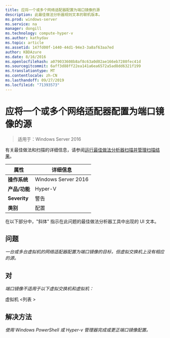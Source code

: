 ```yaml
---
title: 应将一个或多个网络适配器配置为端口镜像的源
description: 此最佳做法分析器规则文本的联机版本。
ms.prod: windows-server
ms.service: na
manager: dongill
ms.technology: compute-hyper-v
ms.author: kathydav
ms.topic: article
ms.assetid: 147fd00f-1440-44d1-94e3-3a8af63aa7ed
author: KBDAzure
ms.date: 8/16/2016
ms.openlocfilehash: a079033608b8af8c63a0d02ae166eb7280fec41d
ms.sourcegitcommit: 6aff3d88ff22ea141a6ea6572a5ad8dd6321f199
ms.translationtype: MT
ms.contentlocale: zh-CN
ms.lasthandoff: 09/27/2019
ms.locfileid: "71393573"
---
```

# <a name="one-or-more-network-adapters-should-be-configured-as-the-source-for-port-mirroring"></a>应将一个或多个网络适配器配置为端口镜像的源

>适用于：Windows Server 2016

有关最佳做法和扫描的详细信息，请参阅[运行最佳做法分析器扫描并管理扫描结果](https://go.microsoft.com/fwlink/p/?LinkID=223177)。  
  
|属性|详细信息|  
|-|-|  
|**操作系统**|Windows Server 2016|
|**产品/功能**|Hyper-V|  
|**Severity**|警告|  
|**类别**|配置|  
  
在以下部分中，"斜体" 指示在此问题的最佳做法分析器工具中出现的 UI 文本。  
  
## <a name="issue"></a>**问题**  
*一台或多台虚拟机的网络适配器配置为端口镜像的目标，但虚拟交换机上没有相应的源。*  
  
## <a name="impact"></a>**对**  
*端口镜像不适用于以下虚拟交换机和虚拟机：*  
  
虚拟机 \<列表 >  
  
## <a name="resolution"></a>**解决方法**  
*使用 Windows PowerShell 或 Hyper-v 管理器完成或更正端口镜像配置。*  
  


